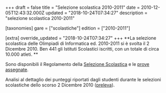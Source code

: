 +++
draft = false
title = "Selezione scolastica 2010-2011"
date = 2010-12-05T12:43:32.000Z
updated = "2018-10-24T07:34:27"
description = "selezione scolastica 2010-2011"

[taxonomies]
gare = ["scolastiche"]
edition = ["2010-2011"]

[extra]
override_updated = "2018-10-24T07:34:27"
+++
**La selezione scolastica delle Olimpiadi di Informatica ed. 2010-2011 si è svolta il 2 Dicembre 2010. Ben 441 gli Istituti Scolastici iscritti, con un totale di circa 10.000 atleti. **
<!-- more -->


Sono disponibili il Regolamento della [Selezione Scolastica](http://www.olimpiadi-informatica.it/files/OII-RegSelScolastica_rev1-09%202010.pdf) e le [prove assegnate](/oldsite/119/Prove_Scolastiche_2010.zip).

Analisi al dettaglio dei punteggi riportati dagli studenti durante le selezioni scolastiche dello scorso 2 Dicembre 2010 ([preleva](http://www.olimpiadi-informatica.it/files/Analisi_risultati%20selezione%20scolastica.pdf)).

